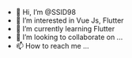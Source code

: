 - 👋 Hi, I’m @SSID98
- 👀 I’m interested in Vue Js, Flutter 
- 🌱 I’m currently learning Flutter
- 💞️ I’m looking to collaborate on ...
- 📫 How to reach me ...

<!---
SSID98/SSID98 is a ✨ special ✨ repository because its `README.md` (this file) appears on your GitHub profile.
You can click the Preview link to take a look at your changes.
--->
